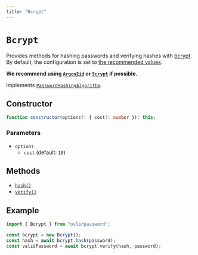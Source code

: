 ```yaml
---
title: "Bcrypt"
---
```


# `Bcrypt`

Provides methods for hashing passwords and verifying hashes with [bcrypt](https://datatracker.ietf.org/doc/html/rfc7914). By default, the configuration is set to [the recommended values](https://cheatsheetseries.owasp.org/cheatsheets/Password_Storage_Cheat_Sheet.html).

**We recommend using [`Argon2id`](ref:password) or [`Scrypt`](ref:password) if possible.**

Implements [`PasswordHashingAlgorithm`](/reference/password/PasswordHashingAlgorithm).

## Constructor

```ts
function constructor(options?: { cost?: number }): this;
```

### Parameters

- `options`
  - `cost` (default: `10`)

## Methods

- [`hash()`](ref:password/Argon2id)
- [`verify()`](ref:password/Argon2id)

## Example

```ts
import { Bcrypt } from "oslo/password";

const bcrypt = new Bcrypt();
const hash = await bcrypt.hash(password);
const validPassword = await bcrypt.verify(hash, password);
```
